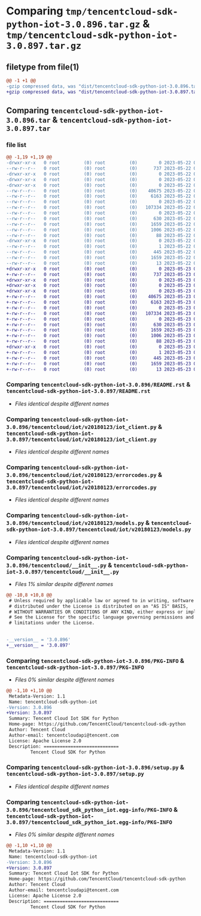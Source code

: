 # Comparing `tmp/tencentcloud-sdk-python-iot-3.0.896.tar.gz` & `tmp/tencentcloud-sdk-python-iot-3.0.897.tar.gz`

## filetype from file(1)

```diff
@@ -1 +1 @@
-gzip compressed data, was "dist/tencentcloud-sdk-python-iot-3.0.896.tar", last modified: Mon May 22 00:25:23 2023, max compression
+gzip compressed data, was "dist/tencentcloud-sdk-python-iot-3.0.897.tar", last modified: Tue May 23 02:24:49 2023, max compression
```

## Comparing `tencentcloud-sdk-python-iot-3.0.896.tar` & `tencentcloud-sdk-python-iot-3.0.897.tar`

### file list

```diff
@@ -1,19 +1,19 @@
-drwxr-xr-x   0 root         (0) root         (0)        0 2023-05-22 00:25:23.000000 tencentcloud-sdk-python-iot-3.0.896/
--rw-r--r--   0 root         (0) root         (0)      737 2023-05-22 00:25:23.000000 tencentcloud-sdk-python-iot-3.0.896/README.rst
-drwxr-xr-x   0 root         (0) root         (0)        0 2023-05-22 00:25:23.000000 tencentcloud-sdk-python-iot-3.0.896/tencentcloud/
-drwxr-xr-x   0 root         (0) root         (0)        0 2023-05-22 00:25:23.000000 tencentcloud-sdk-python-iot-3.0.896/tencentcloud/iot/
-drwxr-xr-x   0 root         (0) root         (0)        0 2023-05-22 00:25:23.000000 tencentcloud-sdk-python-iot-3.0.896/tencentcloud/iot/v20180123/
--rw-r--r--   0 root         (0) root         (0)    40675 2023-05-22 00:25:23.000000 tencentcloud-sdk-python-iot-3.0.896/tencentcloud/iot/v20180123/iot_client.py
--rw-r--r--   0 root         (0) root         (0)     6163 2023-05-22 00:25:23.000000 tencentcloud-sdk-python-iot-3.0.896/tencentcloud/iot/v20180123/errorcodes.py
--rw-r--r--   0 root         (0) root         (0)        0 2023-05-22 00:25:23.000000 tencentcloud-sdk-python-iot-3.0.896/tencentcloud/iot/v20180123/__init__.py
--rw-r--r--   0 root         (0) root         (0)   107334 2023-05-22 00:25:23.000000 tencentcloud-sdk-python-iot-3.0.896/tencentcloud/iot/v20180123/models.py
--rw-r--r--   0 root         (0) root         (0)        0 2023-05-22 00:25:23.000000 tencentcloud-sdk-python-iot-3.0.896/tencentcloud/iot/__init__.py
--rw-r--r--   0 root         (0) root         (0)      630 2023-05-22 00:25:23.000000 tencentcloud-sdk-python-iot-3.0.896/tencentcloud/__init__.py
--rw-r--r--   0 root         (0) root         (0)     1659 2023-05-22 00:25:23.000000 tencentcloud-sdk-python-iot-3.0.896/PKG-INFO
--rw-r--r--   0 root         (0) root         (0)     1006 2023-05-22 00:25:23.000000 tencentcloud-sdk-python-iot-3.0.896/setup.py
--rw-r--r--   0 root         (0) root         (0)       88 2023-05-22 00:25:23.000000 tencentcloud-sdk-python-iot-3.0.896/setup.cfg
-drwxr-xr-x   0 root         (0) root         (0)        0 2023-05-22 00:25:23.000000 tencentcloud-sdk-python-iot-3.0.896/tencentcloud_sdk_python_iot.egg-info/
--rw-r--r--   0 root         (0) root         (0)        1 2023-05-22 00:25:23.000000 tencentcloud-sdk-python-iot-3.0.896/tencentcloud_sdk_python_iot.egg-info/dependency_links.txt
--rw-r--r--   0 root         (0) root         (0)      445 2023-05-22 00:25:23.000000 tencentcloud-sdk-python-iot-3.0.896/tencentcloud_sdk_python_iot.egg-info/SOURCES.txt
--rw-r--r--   0 root         (0) root         (0)     1659 2023-05-22 00:25:23.000000 tencentcloud-sdk-python-iot-3.0.896/tencentcloud_sdk_python_iot.egg-info/PKG-INFO
--rw-r--r--   0 root         (0) root         (0)       13 2023-05-22 00:25:23.000000 tencentcloud-sdk-python-iot-3.0.896/tencentcloud_sdk_python_iot.egg-info/top_level.txt
+drwxr-xr-x   0 root         (0) root         (0)        0 2023-05-23 02:24:49.000000 tencentcloud-sdk-python-iot-3.0.897/
+-rw-r--r--   0 root         (0) root         (0)      737 2023-05-23 02:24:49.000000 tencentcloud-sdk-python-iot-3.0.897/README.rst
+drwxr-xr-x   0 root         (0) root         (0)        0 2023-05-23 02:24:49.000000 tencentcloud-sdk-python-iot-3.0.897/tencentcloud/
+drwxr-xr-x   0 root         (0) root         (0)        0 2023-05-23 02:24:49.000000 tencentcloud-sdk-python-iot-3.0.897/tencentcloud/iot/
+drwxr-xr-x   0 root         (0) root         (0)        0 2023-05-23 02:24:49.000000 tencentcloud-sdk-python-iot-3.0.897/tencentcloud/iot/v20180123/
+-rw-r--r--   0 root         (0) root         (0)    40675 2023-05-23 02:24:49.000000 tencentcloud-sdk-python-iot-3.0.897/tencentcloud/iot/v20180123/iot_client.py
+-rw-r--r--   0 root         (0) root         (0)     6163 2023-05-23 02:24:49.000000 tencentcloud-sdk-python-iot-3.0.897/tencentcloud/iot/v20180123/errorcodes.py
+-rw-r--r--   0 root         (0) root         (0)        0 2023-05-23 02:24:49.000000 tencentcloud-sdk-python-iot-3.0.897/tencentcloud/iot/v20180123/__init__.py
+-rw-r--r--   0 root         (0) root         (0)   107334 2023-05-23 02:24:49.000000 tencentcloud-sdk-python-iot-3.0.897/tencentcloud/iot/v20180123/models.py
+-rw-r--r--   0 root         (0) root         (0)        0 2023-05-23 02:24:49.000000 tencentcloud-sdk-python-iot-3.0.897/tencentcloud/iot/__init__.py
+-rw-r--r--   0 root         (0) root         (0)      630 2023-05-23 02:24:49.000000 tencentcloud-sdk-python-iot-3.0.897/tencentcloud/__init__.py
+-rw-r--r--   0 root         (0) root         (0)     1659 2023-05-23 02:24:49.000000 tencentcloud-sdk-python-iot-3.0.897/PKG-INFO
+-rw-r--r--   0 root         (0) root         (0)     1006 2023-05-23 02:24:49.000000 tencentcloud-sdk-python-iot-3.0.897/setup.py
+-rw-r--r--   0 root         (0) root         (0)       88 2023-05-23 02:24:49.000000 tencentcloud-sdk-python-iot-3.0.897/setup.cfg
+drwxr-xr-x   0 root         (0) root         (0)        0 2023-05-23 02:24:49.000000 tencentcloud-sdk-python-iot-3.0.897/tencentcloud_sdk_python_iot.egg-info/
+-rw-r--r--   0 root         (0) root         (0)        1 2023-05-23 02:24:49.000000 tencentcloud-sdk-python-iot-3.0.897/tencentcloud_sdk_python_iot.egg-info/dependency_links.txt
+-rw-r--r--   0 root         (0) root         (0)      445 2023-05-23 02:24:49.000000 tencentcloud-sdk-python-iot-3.0.897/tencentcloud_sdk_python_iot.egg-info/SOURCES.txt
+-rw-r--r--   0 root         (0) root         (0)     1659 2023-05-23 02:24:49.000000 tencentcloud-sdk-python-iot-3.0.897/tencentcloud_sdk_python_iot.egg-info/PKG-INFO
+-rw-r--r--   0 root         (0) root         (0)       13 2023-05-23 02:24:49.000000 tencentcloud-sdk-python-iot-3.0.897/tencentcloud_sdk_python_iot.egg-info/top_level.txt
```

### Comparing `tencentcloud-sdk-python-iot-3.0.896/README.rst` & `tencentcloud-sdk-python-iot-3.0.897/README.rst`

 * *Files identical despite different names*

### Comparing `tencentcloud-sdk-python-iot-3.0.896/tencentcloud/iot/v20180123/iot_client.py` & `tencentcloud-sdk-python-iot-3.0.897/tencentcloud/iot/v20180123/iot_client.py`

 * *Files identical despite different names*

### Comparing `tencentcloud-sdk-python-iot-3.0.896/tencentcloud/iot/v20180123/errorcodes.py` & `tencentcloud-sdk-python-iot-3.0.897/tencentcloud/iot/v20180123/errorcodes.py`

 * *Files identical despite different names*

### Comparing `tencentcloud-sdk-python-iot-3.0.896/tencentcloud/iot/v20180123/models.py` & `tencentcloud-sdk-python-iot-3.0.897/tencentcloud/iot/v20180123/models.py`

 * *Files identical despite different names*

### Comparing `tencentcloud-sdk-python-iot-3.0.896/tencentcloud/__init__.py` & `tencentcloud-sdk-python-iot-3.0.897/tencentcloud/__init__.py`

 * *Files 1% similar despite different names*

```diff
@@ -10,8 +10,8 @@
 # Unless required by applicable law or agreed to in writing, software
 # distributed under the License is distributed on an "AS IS" BASIS,
 # WITHOUT WARRANTIES OR CONDITIONS OF ANY KIND, either express or implied.
 # See the License for the specific language governing permissions and
 # limitations under the License.
 
 
-__version__ = '3.0.896'
+__version__ = '3.0.897'
```

### Comparing `tencentcloud-sdk-python-iot-3.0.896/PKG-INFO` & `tencentcloud-sdk-python-iot-3.0.897/PKG-INFO`

 * *Files 0% similar despite different names*

```diff
@@ -1,10 +1,10 @@
 Metadata-Version: 1.1
 Name: tencentcloud-sdk-python-iot
-Version: 3.0.896
+Version: 3.0.897
 Summary: Tencent Cloud Iot SDK for Python
 Home-page: https://github.com/TencentCloud/tencentcloud-sdk-python
 Author: Tencent Cloud
 Author-email: tencentcloudapi@tencent.com
 License: Apache License 2.0
 Description: ============================
         Tencent Cloud SDK for Python
```

### Comparing `tencentcloud-sdk-python-iot-3.0.896/setup.py` & `tencentcloud-sdk-python-iot-3.0.897/setup.py`

 * *Files identical despite different names*

### Comparing `tencentcloud-sdk-python-iot-3.0.896/tencentcloud_sdk_python_iot.egg-info/PKG-INFO` & `tencentcloud-sdk-python-iot-3.0.897/tencentcloud_sdk_python_iot.egg-info/PKG-INFO`

 * *Files 0% similar despite different names*

```diff
@@ -1,10 +1,10 @@
 Metadata-Version: 1.1
 Name: tencentcloud-sdk-python-iot
-Version: 3.0.896
+Version: 3.0.897
 Summary: Tencent Cloud Iot SDK for Python
 Home-page: https://github.com/TencentCloud/tencentcloud-sdk-python
 Author: Tencent Cloud
 Author-email: tencentcloudapi@tencent.com
 License: Apache License 2.0
 Description: ============================
         Tencent Cloud SDK for Python
```

